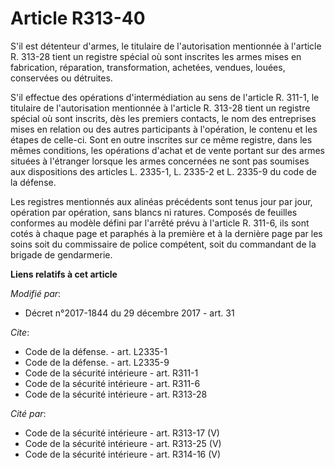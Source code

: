 # Article R313-40

S'il est détenteur d'armes, le titulaire de l'autorisation mentionnée à l'article R. 313-28 tient un registre spécial où sont
inscrites les armes mises en fabrication, réparation, transformation, achetées, vendues, louées, conservées ou détruites. 

S'il effectue des opérations d'intermédiation au sens de l'article R. 311-1, le titulaire de l'autorisation mentionnée à
l'article R. 313-28 tient un registre spécial où sont inscrits, dès les premiers contacts, le nom des entreprises mises en
relation ou des autres participants à l'opération, le contenu et les étapes de celle-ci. Sont en outre inscrites sur ce même
registre, dans les mêmes conditions, les opérations d'achat et de vente portant sur des armes situées à l'étranger lorsque
les armes concernées ne sont pas soumises aux dispositions des articles L. 2335-1, L. 2335-2 et L. 2335-9 du code de la
défense. 

Les registres mentionnés aux alinéas précédents sont tenus jour par jour, opération par opération, sans blancs ni ratures.
Composés de feuilles conformes au modèle défini par l'arrêté prévu à l'article R. 311-6, ils sont cotés à chaque page et
paraphés à la première et à la dernière page par les soins soit du commissaire de police compétent, soit du commandant de la
brigade de gendarmerie.

**Liens relatifs à cet article**

_Modifié par_:

  - Décret n°2017-1844 du 29 décembre 2017 - art. 31

_Cite_:

  - Code de la défense. - art. L2335-1
  - Code de la défense. - art. L2335-9
  - Code de la sécurité intérieure - art. R311-1
  - Code de la sécurité intérieure - art. R311-6
  - Code de la sécurité intérieure - art. R313-28

_Cité par_:

  - Code de la sécurité intérieure - art. R313-17 (V)
  - Code de la sécurité intérieure - art. R313-25 (V)
  - Code de la sécurité intérieure - art. R314-16 (V)
